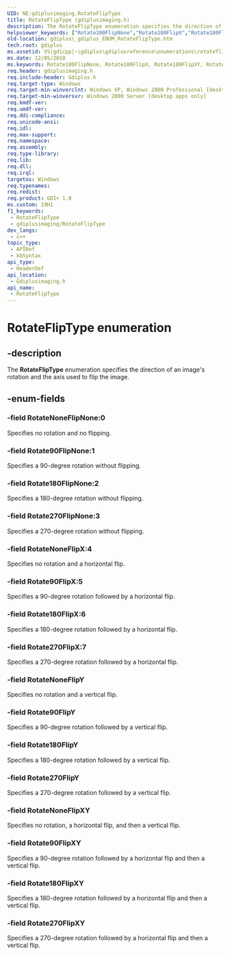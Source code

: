 ```yaml
---
UID: NE:gdiplusimaging.RotateFlipType
title: RotateFlipType (gdiplusimaging.h)
description: The RotateFlipType enumeration specifies the direction of an image's rotation and the axis used to flip the image.
helpviewer_keywords: ["Rotate180FlipNone","Rotate180FlipX","Rotate180FlipXY","Rotate180FlipY","Rotate270FlipNone","Rotate270FlipX","Rotate270FlipXY","Rotate270FlipY","Rotate90FlipNone","Rotate90FlipX","Rotate90FlipXY","Rotate90FlipY","RotateFlipType","RotateFlipType enumeration [GDI+]","RotateNoneFlipNone","RotateNoneFlipX","RotateNoneFlipXY","RotateNoneFlipY","_gdiplus_ENUM_RotateFlipType","gdiplus._gdiplus_ENUM_RotateFlipType","gdiplusimaging/Rotate180FlipNone","gdiplusimaging/Rotate180FlipX","gdiplusimaging/Rotate180FlipXY","gdiplusimaging/Rotate180FlipY","gdiplusimaging/Rotate270FlipNone","gdiplusimaging/Rotate270FlipX","gdiplusimaging/Rotate270FlipXY","gdiplusimaging/Rotate270FlipY","gdiplusimaging/Rotate90FlipNone","gdiplusimaging/Rotate90FlipX","gdiplusimaging/Rotate90FlipXY","gdiplusimaging/Rotate90FlipY","gdiplusimaging/RotateFlipType","gdiplusimaging/RotateNoneFlipNone","gdiplusimaging/RotateNoneFlipX","gdiplusimaging/RotateNoneFlipXY","gdiplusimaging/RotateNoneFlipY"]
old-location: gdiplus\_gdiplus_ENUM_RotateFlipType.htm
tech.root: gdiplus
ms.assetid: VS|gdicpp|~\gdiplus\gdiplusreference\enumerations\rotatefliptype.htm
ms.date: 12/05/2018
ms.keywords: Rotate180FlipNone, Rotate180FlipX, Rotate180FlipXY, Rotate180FlipY, Rotate270FlipNone, Rotate270FlipX, Rotate270FlipXY, Rotate270FlipY, Rotate90FlipNone, Rotate90FlipX, Rotate90FlipXY, Rotate90FlipY, RotateFlipType, RotateFlipType enumeration [GDI+], RotateNoneFlipNone, RotateNoneFlipX, RotateNoneFlipXY, RotateNoneFlipY, _gdiplus_ENUM_RotateFlipType, gdiplus._gdiplus_ENUM_RotateFlipType, gdiplusimaging/Rotate180FlipNone, gdiplusimaging/Rotate180FlipX, gdiplusimaging/Rotate180FlipXY, gdiplusimaging/Rotate180FlipY, gdiplusimaging/Rotate270FlipNone, gdiplusimaging/Rotate270FlipX, gdiplusimaging/Rotate270FlipXY, gdiplusimaging/Rotate270FlipY, gdiplusimaging/Rotate90FlipNone, gdiplusimaging/Rotate90FlipX, gdiplusimaging/Rotate90FlipXY, gdiplusimaging/Rotate90FlipY, gdiplusimaging/RotateFlipType, gdiplusimaging/RotateNoneFlipNone, gdiplusimaging/RotateNoneFlipX, gdiplusimaging/RotateNoneFlipXY, gdiplusimaging/RotateNoneFlipY
req.header: gdiplusimaging.h
req.include-header: Gdiplus.h
req.target-type: Windows
req.target-min-winverclnt: Windows XP, Windows 2000 Professional [desktop apps only]
req.target-min-winversvr: Windows 2000 Server [desktop apps only]
req.kmdf-ver: 
req.umdf-ver: 
req.ddi-compliance: 
req.unicode-ansi: 
req.idl: 
req.max-support: 
req.namespace: 
req.assembly: 
req.type-library: 
req.lib: 
req.dll: 
req.irql: 
targetos: Windows
req.typenames: 
req.redist: 
req.product: GDI+ 1.0
ms.custom: 19H1
f1_keywords:
 - RotateFlipType
 - gdiplusimaging/RotateFlipType
dev_langs:
 - c++
topic_type:
 - APIRef
 - kbSyntax
api_type:
 - HeaderDef
api_location:
 - Gdiplusimaging.h
api_name:
 - RotateFlipType
---
```


# RotateFlipType enumeration


## -description

The <b>RotateFlipType</b> enumeration specifies the direction of an image's rotation and the axis used to flip the image.

## -enum-fields

### -field RotateNoneFlipNone:0

Specifies no rotation and no flipping.

### -field Rotate90FlipNone:1

Specifies a 90-degree rotation without flipping.

### -field Rotate180FlipNone:2

Specifies a 180-degree rotation without flipping.

### -field Rotate270FlipNone:3

Specifies a 270-degree rotation without flipping.

### -field RotateNoneFlipX:4

Specifies no rotation and a horizontal flip.

### -field Rotate90FlipX:5

Specifies a 90-degree rotation followed by a horizontal flip.

### -field Rotate180FlipX:6

Specifies a 180-degree rotation followed by a horizontal flip.

### -field Rotate270FlipX:7

Specifies a 270-degree rotation followed by a horizontal flip.

### -field RotateNoneFlipY

Specifies no rotation and a vertical flip.

### -field Rotate90FlipY

Specifies a 90-degree rotation followed by a vertical flip.

### -field Rotate180FlipY

Specifies a 180-degree rotation followed by a vertical flip.

### -field Rotate270FlipY

Specifies a 270-degree rotation followed by a vertical flip.

### -field RotateNoneFlipXY

Specifies no rotation, a horizontal flip, and then a vertical flip.

### -field Rotate90FlipXY

Specifies a 90-degree rotation followed by a horizontal flip and then a vertical flip.

### -field Rotate180FlipXY

Specifies a 180-degree rotation followed by a horizontal flip and then a vertical flip.

### -field Rotate270FlipXY

Specifies a 270-degree rotation followed by a horizontal flip and then a vertical flip.

